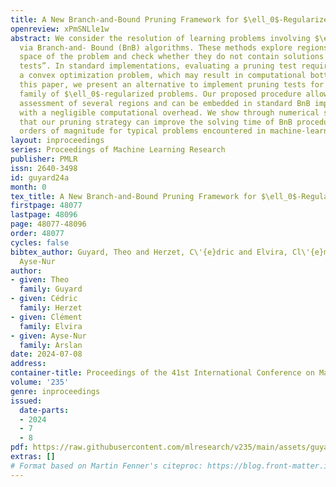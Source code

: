 ```yaml
---
title: A New Branch-and-Bound Pruning Framework for $\ell_0$-Regularized Problems
openreview: xPmSNLle1w
abstract: We consider the resolution of learning problems involving $\ell_0$-regularization
  via Branch-and- Bound (BnB) algorithms. These methods explore regions of the feasible
  space of the problem and check whether they do not contain solutions through “pruning
  tests”. In standard implementations, evaluating a pruning test requires to solve
  a convex optimization problem, which may result in computational bottlenecks. In
  this paper, we present an alternative to implement pruning tests for some generic
  family of $\ell_0$-regularized problems. Our proposed procedure allows the simultaneous
  assessment of several regions and can be embedded in standard BnB implementations
  with a negligible computational overhead. We show through numerical simulations
  that our pruning strategy can improve the solving time of BnB procedures by several
  orders of magnitude for typical problems encountered in machine-learning applications.
layout: inproceedings
series: Proceedings of Machine Learning Research
publisher: PMLR
issn: 2640-3498
id: guyard24a
month: 0
tex_title: A New Branch-and-Bound Pruning Framework for $\ell_0$-Regularized Problems
firstpage: 48077
lastpage: 48096
page: 48077-48096
order: 48077
cycles: false
bibtex_author: Guyard, Theo and Herzet, C\'{e}dric and Elvira, Cl\'{e}ment and Arslan,
  Ayse-Nur
author:
- given: Theo
  family: Guyard
- given: Cédric
  family: Herzet
- given: Clément
  family: Elvira
- given: Ayse-Nur
  family: Arslan
date: 2024-07-08
address:
container-title: Proceedings of the 41st International Conference on Machine Learning
volume: '235'
genre: inproceedings
issued:
  date-parts:
  - 2024
  - 7
  - 8
pdf: https://raw.githubusercontent.com/mlresearch/v235/main/assets/guyard24a/guyard24a.pdf
extras: []
# Format based on Martin Fenner's citeproc: https://blog.front-matter.io/posts/citeproc-yaml-for-bibliographies/
---
```

